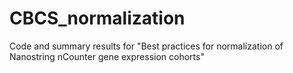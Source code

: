 # CBCS_normalization
Code and summary results for "Best practices for normalization of Nanostring nCounter gene expression cohorts"
